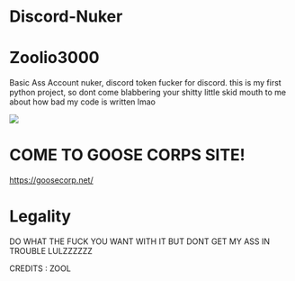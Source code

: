 # Discord-Nuker

# Zoolio3000
Basic Ass Account nuker, discord token fucker for discord.
this is my first python project, so dont come blabbering your shitty little skid mouth to me about how bad my code is written lmao


![](https://betanews.com/wp-content/uploads/2018/06/gifs-on-cli.gif)

# COME TO GOOSE CORPS SITE!
  https://goosecorp.net/


# Legality

DO WHAT THE FUCK YOU WANT WITH IT BUT DONT GET MY ASS IN TROUBLE LULZZZZZZ

CREDITS : ZOOL
